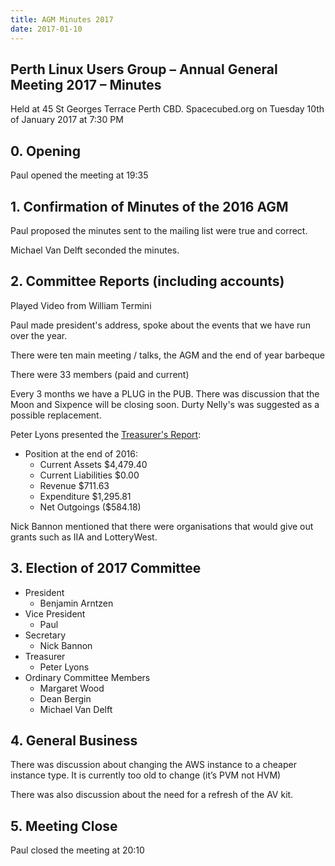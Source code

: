 ```yaml
---
title: AGM Minutes 2017
date: 2017-01-10
---
```


<!--more-->
## Perth Linux Users Group – Annual General Meeting 2017 – Minutes

Held at 45 St Georges Terrace Perth CBD. Spacecubed.org on Tuesday 10th of January 2017 at 7:30 PM

## 0. Opening
Paul opened the meeting at 19:35

## 1. Confirmation of Minutes of the 2016 AGM
Paul proposed the minutes sent to the mailing list were true and correct.

Michael Van Delft seconded the minutes.

## 2. Committee Reports (including accounts)
Played Video from William Termini

Paul made president's address, spoke about the events that we have run over the year.

There were ten main meeting / talks, the AGM and the end of year barbeque

There were 33 members (paid and current)

Every 3 months we have a PLUG in the PUB. There was discussion that the Moon and Sixpence will be closing soon. Durty Nelly's was suggested as a possible replacement.

Peter Lyons presented the [Treasurer's Report](Treasurers_Report-2016.odp):

* Position at the end of 2016:
  * Current Assets	$4,479.40
  * Current Liabilities	$0.00
  * Revenue 	$711.63
  * Expenditure	$1,295.81
  * Net Outgoings	($584.18)

Nick Bannon mentioned that there were organisations that would give out grants such as IIA and LotteryWest.

## 3. Election of 2017 Committee

* President
  * Benjamin Arntzen
* Vice President
  * Paul
* Secretary
  * Nick Bannon
* Treasurer
  * Peter Lyons
* Ordinary Committee Members
  * Margaret Wood
  * Dean Bergin
  * Michael Van Delft

## 4. General Business
There was discussion about changing the AWS instance to a cheaper instance type. It is currently too old to change (it’s PVM not HVM)

There was also discussion about the need for a refresh of the AV kit.

## 5. Meeting Close

Paul closed the meeting at 20:10
